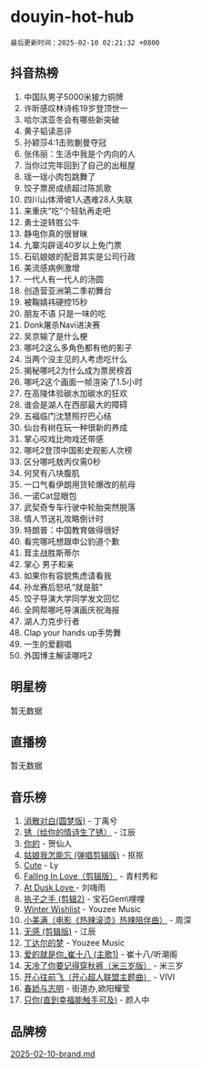 # douyin-hot-hub

`最后更新时间：2025-02-10 02:21:32 +0800`

## 抖音热榜

1. 中国队男子5000米接力铜牌
1. 许昕感叹林诗栋19岁登顶世一
1. 哈尔滨亚冬会有哪些新突破
1. 黄子韬读恶评
1. 孙颖莎4:1击败蒯曼夺冠
1. 张伟丽：生活中我是个内向的人
1. 当你过完年回到了自己的出租屋
1. 瑶一瑶小肉包跳舞了
1. 饺子票房成绩超过陈凯歌
1. 四川山体滑坡1人遇难28人失联
1. 来重庆“吃”个轻轨再走吧
1. 勇士逆转胜公牛
1. 静电你真的很冒昧
1. 九寨沟辟谣40岁以上免门票
1. 石矶娘娘的配音其实是公司行政
1. 美流感病例激增
1. 一代人有一代人的汤圆
1. 创造营亚洲第二季初舞台
1. 被鞠婧祎硬控15秒
1. 朋友不语 只是一味的吃
1. Donk屠杀Navi进决赛
1. 吴京输了是什么梗
1. 哪吒2这么多角色都有他的影子
1. 当两个没主见的人考虑吃什么
1. 揭秘哪吒2为什么成为票房榜首
1. 哪吒2这个画面一帧渲染了1.5小时
1. 在高陵体验碳水加碳水的狂欢
1. 谁会是湖人在西部最大的障碍
1. 五福临门沈慧照拧巴心结
1. 仙台有树在玩一种很新的养成
1. 掌心咬戏比吻戏还带感
1. 哪吒2登顶中国影史观影人次榜
1. 区分哪吒敖丙仅需0秒
1. 何炅有八块腹肌
1. 一口气看伊朗用货轮爆改的航母
1. 一诺Cat显眼包
1. 武契奇专车行驶中轮胎突然脱落
1. 情人节送礼攻略倒计时
1. 特朗普：中国教育做得很好
1. 看完哪吒想跟申公豹道个歉
1. 茸主战胜斯蒂尔
1. 掌心 男子和亲
1. 如果你有容貌焦虑请看我
1. 孙龙赛后怒吼“就是脏”
1. 饺子导演大学同学发文回忆
1. 全网帮哪吒导演画庆祝海报
1. 湖人力克步行者
1. Clap your hands up手势舞
1. 一生的爱翻唱
1. 外国博主解读哪吒2

## 明星榜

暂无数据

## 直播榜

暂无数据

## 音乐榜

1. [消散对白(圆梦版)](https://sf5-hl-cdn-tos.douyinstatic.com/obj/tos-cn-ve-2774/og4jB5I5IizzoZVAAAzWgBMAsMDWoArfwBOiFs) - 丁禹兮
1. [锈（给你的情诗生了锈）](https://sf5-hl-cdn-tos.douyinstatic.com/obj/tos-cn-ve-2774/o8a1PBtVqIYbPEGK6e5A4egedVMdm3fCIz6bbE) - 江辰
1. [你的](https://sf5-hl-cdn-tos.douyinstatic.com/obj/tos-cn-ve-2774/oYuIeKf42jB7sEV6B2upMdpYAgfrQWj0FeRegh) - 贺仙人
1. [姑娘我怎能忘 (弹唱剪辑版)](https://sf5-hl-cdn-tos.douyinstatic.com/obj/tos-cn-ve-2774/okamwrBGEMz6illuEofAsMV4yzF5tVWbBiA5AI) - 抠抠
1. [Cute](https://sf6-cdn-tos.douyinstatic.com/obj/tos-cn-ve-2774/o4IbIzHWKAAB4wsS5qMBRiiAlEBGTpQRNfFvuo) - Ly
1. [Falling In Love（剪辑版）](https://sf6-cdn-tos.douyinstatic.com/obj/tos-cn-ve-2774/o8ajpA8zzgBPahbBIO8AcKGBLJezFCRd1wfP9f) - 青村秀和
1. [ At Dusk  Love ](https://sf5-hl-cdn-tos.douyinstatic.com/obj/tos-cn-ve-2774/o8CrpCf5CaYgI4ZrtQgMQAFEfuGqNnRSDQAPBc) - 刘嗨雨
1. [执子之手 (剪辑2)](https://sf5-hl-cdn-tos.douyinstatic.com/obj/tos-cn-ve-2774/oUoZLQjCc31XzqsBnBQUNgeKtYPBcgbFDwtfcu) - 宝石Gem\哩哩
1. [Winter Wishlist](https://sf5-hl-cdn-tos.douyinstatic.com/obj/tos-cn-ve-2774/oIIgUOeamCFCVAzxN6MFRLIBlLGpUqQxeeHrLE) - Youzee Music
1. [小美满（电影《热辣滚烫》热辣陪伴曲）](https://sf5-hl-cdn-tos.douyinstatic.com/obj/tos-cn-ve-2774/o0GAn2lSgfZIDUgtevCGDQYnFg4CwnrBaxbTZL) - 周深
1. [无感 (剪辑版)](https://sf5-hl-cdn-tos.douyinstatic.com/obj/tos-cn-ve-2774/o0eIsUzJBDlQaQFC5OFlgbMEZC1TFYBftOBn6p) - 江辰
1. [丁达尔的梦](https://sf5-hl-cdn-tos.douyinstatic.com/obj/tos-cn-ve-2774/oMU3WirUZBVQkAC9ccG5P2IQirziZM2RTInUY) - Youzee Music
1. [爱的就是你_崔十八 (主歌1)](https://sf5-hl-cdn-tos.douyinstatic.com/obj/tos-cn-ve-2774/oI5BO5DhFZ6UTcNCnZaOCBLtZ7WIMQGfgnXf5E) - 崔十八/听潮阁
1. [天冷了你要记得穿秋裤（米三岁版）](https://sf6-cdn-tos.douyinstatic.com/obj/tos-cn-ve-2774/oQlIwVIDWiZ6BQilAorS7MA0AgCkQDvcZAdm1) - 米三岁
1. [开心往前飞（开心超人联盟主题曲）](https://sf5-hl-cdn-tos.douyinstatic.com/obj/tos-cn-ve-2774/9d8fb7c82cf1421fb93a9fe925275e0a) - VIVI
1. [春娇与志明](https://sf5-hl-cdn-tos.douyinstatic.com/obj/tos-cn-ve-2774/e530d8fceb7044b39707d7f9ff54add1) - 街道办,欧阳耀莹
1. [只你(直到幸福能触手可及)](https://sf5-hl-cdn-tos.douyinstatic.com/obj/tos-cn-ve-2774/o0lBkRDzFTeaVSUz3ZZSCBVtZ5DIMQGfgmEAuE) - 颜人中

## 品牌榜

[2025-02-10-brand.md](2025-02-10-brand.md)
